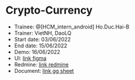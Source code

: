 # Crypto-Currency
+ Trainee: @[HCM_intern_android] Ho.Duc.Hai-B
+ Trainer: VietNH, DaoLQ
+ Start date: 03/06/2022
+ End date: 15/06/2022
+ Demo: 16/06/2022
+ UI: [link figma](https://www.figma.com/file/4by97RSyNIw7VkXOdlVxUy/CryptoCurrency)
+ Redmine: [link redmine](https://edu-redmine.sun-asterisk.vn/projects/crypto-currency-2/agile/board)
+ Document: [link gg sheet](https://docs.google.com/spreadsheets/d/1CWMFk1apejxnF0-_SqsUF6OttTl0L18KMj3LYMTwkRs/edit#gid=1089492433)
